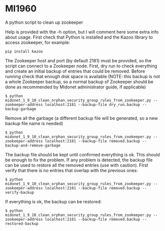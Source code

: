 # MI1960
A python script to clean up zookeeper

Help is provided with the -h option, but I will comment here some extra info 
about usage.  First check that Python is installed and the Kazoo library to 
access zookeeper, for example:

```
pip install kazoo
```

The Zookeeper host and port (by default 2181) must be provided,
so the script can connect to a Zookeeper node.
First, dry run to check everything and create an initial backup of entries 
that could be removed. Before running check that enough disk space is available 
(NOTE: this backup is not a whole Zookeeper backup, so a normal backup of 
Zookeeper should be done as recommended by Midonet administrator guide, 
if applicable)

```
$ python midonet_1_9_10_clean_orphan_security_group_rules_from_zookeeper.py --zookeeper-address localhost:2181 --backup-file dry_run.backup --backup-garbage
```

Remove all the garbage (a different backup file will be generated, so a new
backup file name is needed)

```
$ python midonet_1_9_10_clean_orphan_security_group_rules_from_zookeeper.py --zookeeper-address localhost:2181 --backup-file removed.backup --backup-and-remove-garbage
```

The backup file should be kept until confirmed everything is ok.  This should be
 enough to fix the problem.  If any problem is detected, the backup file can be 
used to restore all the removed entries (use with caution).  First verify that 
there is no entries that overlap with the previous ones:

```
$ python midonet_1_9_10_clean_orphan_security_group_rules_from_zookeeper.py --zookeeper-address localhost:2181 --backup-file removed.backup --verify-backup
```
If everything is ok, the backup can be restored:

```
$ python midonet_1_9_10_clean_orphan_security_group_rules_from_zookeeper.py --zookeeper-address localhost:2181 --backup-file removed.backup --restored-backup
```
